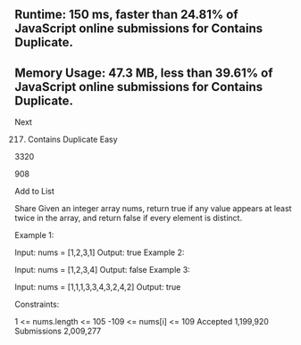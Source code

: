 ## Runtime: 150 ms, faster than 24.81% of JavaScript online submissions for Contains Duplicate.
## Memory Usage: 47.3 MB, less than 39.61% of JavaScript online submissions for Contains Duplicate.
Next

217. Contains Duplicate
Easy

3320

908

Add to List

Share
Given an integer array nums, return true if any value appears at least twice in the array, and return false if every element is distinct.

 

Example 1:

Input: nums = [1,2,3,1]
Output: true
Example 2:

Input: nums = [1,2,3,4]
Output: false
Example 3:

Input: nums = [1,1,1,3,3,4,3,2,4,2]
Output: true
 

Constraints:

1 <= nums.length <= 105
-109 <= nums[i] <= 109
Accepted
1,199,920
Submissions
2,009,277